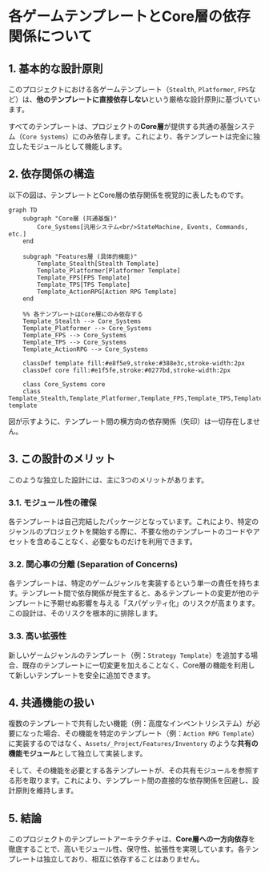 # 各ゲームテンプレートとCore層の依存関係について

## 1. 基本的な設計原則

このプロジェクトにおける各ゲームテンプレート（`Stealth`, `Platformer`, `FPS`など）は、**他のテンプレートに直接依存しない**という厳格な設計原則に基づいています。

すべてのテンプレートは、プロジェクトの**Core層**が提供する共通の基盤システム（`Core Systems`）にのみ依存します。これにより、各テンプレートは完全に独立したモジュールとして機能します。

## 2. 依存関係の構造

以下の図は、テンプレートとCore層の依存関係を視覚的に表したものです。

```mermaid
graph TD
    subgraph "Core層 (共通基盤)"
        Core_Systems[汎用システム<br/>StateMachine, Events, Commands, etc.]
    end

    subgraph "Features層 (具体的機能)"
        Template_Stealth[Stealth Template]
        Template_Platformer[Platformer Template]
        Template_FPS[FPS Template]
        Template_TPS[TPS Template]
        Template_ActionRPG[Action RPG Template]
    end

    %% 各テンプレートはCore層にのみ依存する
    Template_Stealth --> Core_Systems
    Template_Platformer --> Core_Systems
    Template_FPS --> Core_Systems
    Template_TPS --> Core_Systems
    Template_ActionRPG --> Core_Systems

    classDef template fill:#e8f5e9,stroke:#388e3c,stroke-width:2px
    classDef core fill:#e1f5fe,stroke:#0277bd,stroke-width:2px

    class Core_Systems core
    class Template_Stealth,Template_Platformer,Template_FPS,Template_TPS,Template_ActionRPG template
```


図が示すように、テンプレート間の横方向の依存関係（矢印）は一切存在しません。

## 3. この設計のメリット

このような独立した設計には、主に3つのメリットがあります。

### 3.1. モジュール性の確保
各テンプレートは自己完結したパッケージとなっています。これにより、特定のジャンルのプロジェクトを開始する際に、不要な他のテンプレートのコードやアセットを含めることなく、必要なものだけを利用できます。

### 3.2. 関心事の分離 (Separation of Concerns)
各テンプレートは、特定のゲームジャンルを実装するという単一の責任を持ちます。テンプレート間で依存関係が発生すると、あるテンプレートの変更が他のテンプレートに予期せぬ影響を与える「スパゲッティ化」のリスクが高まります。この設計は、そのリスクを根本的に排除します。

### 3.3. 高い拡張性
新しいゲームジャンルのテンプレート（例：`Strategy Template`）を追加する場合、既存のテンプレートに一切変更を加えることなく、Core層の機能を利用して新しいテンプレートを安全に追加できます。

## 4. 共通機能の扱い
複数のテンプレートで共有したい機能（例：高度なインベントリシステム）が必要になった場合、その機能を特定のテンプレート（例：`Action RPG Template`）に実装するのではなく、`Assets/_Project/Features/Inventory` のような**共有の機能モジュール**として独立して実装します。

そして、その機能を必要とする各テンプレートが、その共有モジュールを参照する形を取ります。これにより、テンプレート間の直接的な依存関係を回避し、設計原則を維持します。

## 5. 結論
このプロジェクトのテンプレートアーキテクチャは、**Core層への一方向依存**を徹底することで、高いモジュール性、保守性、拡張性を実現しています。各テンプレートは独立しており、相互に依存することはありません。

